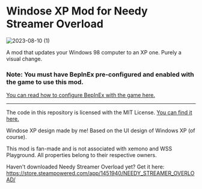 # Windose XP Mod for Needy Streamer Overload

![2023-08-10 (1)](https://github.com/amazeedaizee/NeedyGirlXP/assets/131136866/1f8cda82-1272-44a8-a654-e0ce65f0ff69)


A mod that updates your Windows 98 computer to an XP one. Purely a visual change.

### Note: You must have BepInEx pre-configured and enabled with the game to use this mod.
[You can read how to configure BepInEx with the game here.](https://gist.github.com/amazeedaizee/ae0dd70cc0d842d6a83cd80451e3752e)

-----

The code in this repository is licensed with the MIT License. [You can find it here.](https://github.com/amazeedaizee/NeedyGirlXP/blob/main/LICENSE.md)

Windose XP design made by me! Based on the UI design of Windows XP (of course).

This mod is fan-made and is not associated with xemono and WSS Playground. All properties belong to their respective owners.

Haven't downloaded Needy Streamer Overload yet? Get it here: https://store.steampowered.com/app/1451940/NEEDY_STREAMER_OVERLOAD/
